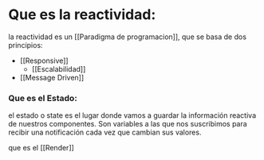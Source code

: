# Que es la reactividad:

la reactividad es un [[Paradigma de programacion]], que se basa de dos principios:

- [[Responsive]] 
	- [[Escalabilidad]]
- [[Message Driven]]

### Que es el **Estado**:

el estado o state es el lugar donde vamos a guardar la información reactiva de nuestros componentes. Son variables a las que nos suscribimos para recibir una notificación cada vez que cambian sus valores.

que es el [[Render]]